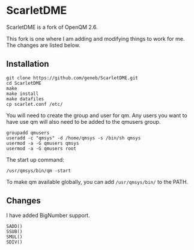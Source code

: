 # ScarletDME

ScarletDME is a fork of OpenQM 2.6.

This fork is one where I am adding and modifying things to work for me. The changes are listed below.

## Installation

```
git clone https://github.com/geneb/ScarletDME.git
cd ScarletDME
make
make install
make datafiles
cp scarlet.conf /etc/
```

You will need to create the group and user for qm. Any users you want to have use qm will also need to be added to the qmusers group.

```
groupadd qmusers
useradd -c "qmsys" -d /home/qmsys -s /bin/sh qmsys
usermod -a -G qmusers qmsys
usermod -a -G qmusers root
```

The start up command:

```
/usr/qmsys/bin/qm -start
```

To make qm available globally, you can add `/usr/qmsys/bin/` to the PATH.

## Changes

I have added BigNumber support.

```
SADD()
SSUB()
SMUL()
SDIV()
```
